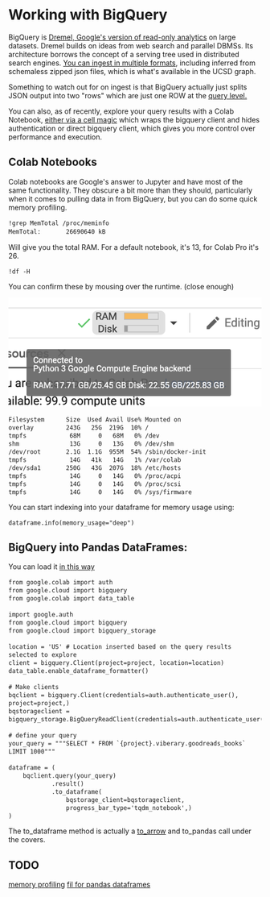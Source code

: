 # Working with BigQuery

BigQuery is [Dremel, Google's version of read-only analytics](https://static.googleusercontent.com/media/research.google.com/en//pubs/archive/36632.pdf) on large datasets.  Dremel builds on ideas from web search and parallel DBMSs. Its architecture borrows the concept of a serving tree used in
distributed search engines. [You can ingest in multiple formats](https://cloud.google.com/blog/products/data-analytics/new-blog-series-bigquery-explained-overview), including inferred from schemaless zipped json files, which is what's available in the UCSD graph. 

Something to watch out for on ingest is that BigQuery actually just splits JSON output into two "rows" which are just one ROW at the [query level.](https://www.cloudskillsboost.google/focuses/3696?parent=catalog)

You can also, as of recently, explore your query results with a Colab Notebook, [either via a cell magic](https://github.com/googleapis/python-bigquery/blob/5d3e5d36d6ff492ba6b76018a4d832e67a2c46a6/google/cloud/bigquery/magics/magics.py) which wraps the bigquery client and hides authentication or direct bigquery client, which gives you more control over performance and execution. 

## Colab Notebooks 

Colab notebooks are Google's answer to Jupyter and have most of the same functionality. They obscure a bit more than they should, particularly when it comes to pulling data in from BigQuery, but you can do some quick memory profiling. 

```bash
!grep MemTotal /proc/meminfo
MemTotal:       26690640 kB
```
Will give you the total RAM. For a default notebook, it's 13, for Colab Pro it's 26. 

```
!df -H
```

You can confirm these by mousing over the runtime. (close enough)

![](memory.png)

```
Filesystem      Size  Used Avail Use% Mounted on
overlay         243G   25G  219G  10% /
tmpfs            68M     0   68M   0% /dev
shm              13G     0   13G   0% /dev/shm
/dev/root       2.1G  1.1G  955M  54% /sbin/docker-init
tmpfs            14G   41k   14G   1% /var/colab
/dev/sda1       250G   43G  207G  18% /etc/hosts
tmpfs            14G     0   14G   0% /proc/acpi
tmpfs            14G     0   14G   0% /proc/scsi
tmpfs            14G     0   14G   0% /sys/firmware
```

You can start indexing into your dataframe for memory usage using:

```
dataframe.info(memory_usage="deep")
```

## BigQuery into Pandas DataFrames: 

You can load it [in this way](https://cloud.google.com/bigquery/docs/samples/bigquery-query-results-dataframe)


```
from google.colab import auth
from google.cloud import bigquery
from google.colab import data_table

import google.auth
from google.cloud import bigquery
from google.cloud import bigquery_storage

location = 'US' # Location inserted based on the query results selected to explore
client = bigquery.Client(project=project, location=location)
data_table.enable_dataframe_formatter()

# Make clients
bqclient = bigquery.Client(credentials=auth.authenticate_user(), project=project,)
bqstorageclient = bigquery_storage.BigQueryReadClient(credentials=auth.authenticate_user())

# define your query
your_query = """SELECT * FROM `{project}.viberary.goodreads_books` LIMIT 1000"""

dataframe = (
    bqclient.query(your_query)
            .result()
            .to_dataframe(
                bqstorage_client=bqstorageclient,
                progress_bar_type='tqdm_notebook',)
)
```

The to_dataframe method is actually a [to_arrow](https://github.com/googleapis/python-bigquery/blob/0f08e9a8ff638e78006d71acd974de2dff89b5d9/google/cloud/bigquery/table.py#L2182) and to_pandas call under the covers. 

## TODO

[memory profiling](https://pythonspeed.com/articles/estimating-memory-usage/)
[fil for pandas dataframes](https://pythonspeed.com/articles/pandas-dataframe-series-memory-usage/)